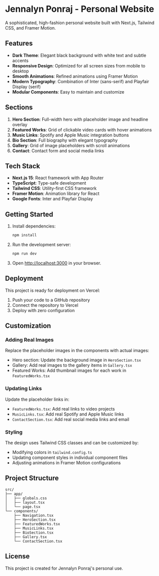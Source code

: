 # Jennalyn Ponraj - Personal Website

A sophisticated, high-fashion personal website built with Next.js, Tailwind CSS, and Framer Motion.

## Features

- **Dark Theme**: Elegant black background with white text and subtle accents
- **Responsive Design**: Optimized for all screen sizes from mobile to desktop
- **Smooth Animations**: Refined animations using Framer Motion
- **Modern Typography**: Combination of Inter (sans-serif) and Playfair Display (serif)
- **Modular Components**: Easy to maintain and customize

## Sections

1. **Hero Section**: Full-width hero with placeholder image and headline overlay
2. **Featured Works**: Grid of clickable video cards with hover animations
3. **Music Links**: Spotify and Apple Music integration buttons
4. **Bio Section**: Full biography with elegant typography
5. **Gallery**: Grid of image placeholders with scroll animations
6. **Contact**: Contact form and social media links

## Tech Stack

- **Next.js 15**: React framework with App Router
- **TypeScript**: Type-safe development
- **Tailwind CSS**: Utility-first CSS framework
- **Framer Motion**: Animation library for React
- **Google Fonts**: Inter and Playfair Display

## Getting Started

1. Install dependencies:
   ```bash
   npm install
   ```

2. Run the development server:
   ```bash
   npm run dev
   ```

3. Open [http://localhost:3000](http://localhost:3000) in your browser.

## Deployment

This project is ready for deployment on Vercel:

1. Push your code to a GitHub repository
2. Connect the repository to Vercel
3. Deploy with zero configuration

## Customization

### Adding Real Images
Replace the placeholder images in the components with actual images:
- Hero section: Update the background image in `HeroSection.tsx`
- Gallery: Add real images to the gallery items in `Gallery.tsx`
- Featured Works: Add thumbnail images for each work in `FeaturedWorks.tsx`

### Updating Links
Update the placeholder links in:
- `FeaturedWorks.tsx`: Add real links to video projects
- `MusicLinks.tsx`: Add real Spotify and Apple Music links
- `ContactSection.tsx`: Add real social media links and email

### Styling
The design uses Tailwind CSS classes and can be customized by:
- Modifying colors in `tailwind.config.ts`
- Updating component styles in individual component files
- Adjusting animations in Framer Motion configurations

## Project Structure

```
src/
├── app/
│   ├── globals.css
│   ├── layout.tsx
│   └── page.tsx
└── components/
    ├── Navigation.tsx
    ├── HeroSection.tsx
    ├── FeaturedWorks.tsx
    ├── MusicLinks.tsx
    ├── BioSection.tsx
    ├── Gallery.tsx
    └── ContactSection.tsx
```

## License

This project is created for Jennalyn Ponraj's personal use.